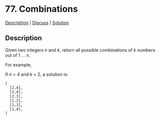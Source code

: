 # 77. Combinations

[Description](https://leetcode.com/problems/combinations/description/) | 
[Discuss](https://leetcode.com/problems/combinations/discuss/) | 
[Solution](https://leetcode.com/problems/combinations/solution/)

## Description

Given two integers _n_ and _k_, return all possible combinations of _k_ numbers out of 1 ... _n_.

For example,  

If _n_ = 4 and _k_ = 2, a solution is:

```
[
  [2,4],
  [3,4],
  [2,3],
  [1,2],
  [1,3],
  [1,4],
]
```
